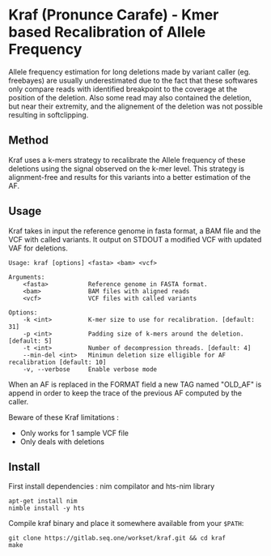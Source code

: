 # Kraf (Pronunce Carafe) - Kmer based Recalibration of Allele Frequency

Allele frequency estimation for long deletions made by variant caller (eg. freebayes) are usually underestimated
due to the fact that these softwares only compare reads with identified breakpoint to
the coverage at the position of the deletion. Also some read may also contained the deletion,
but near their extremity, and the alignement of the deletion was not possible resulting
in softclipping.

## Method

Kraf uses a k-mers strategy to recalibrate the Allele frequency of these deletions
using the signal observed on the k-mer level. This strategy is alignment-free and
results for this variants into a better estimation of the AF.

## Usage

Kraf takes in input the reference genome in fasta format, a BAM file and the VCF with
called variants. It output on STDOUT a modified VCF with updated VAF for deletions.

```
Usage: kraf [options] <fasta> <bam> <vcf>

Arguments:
    <fasta>           Reference genome in FASTA format.
    <bam>             BAM files with aligned reads
    <vcf>             VCF files with called variants

Options:
    -k <int>          K-mer size to use for recalibration. [default: 31]
    -p <int>          Padding size of k-mers around the deletion. [default: 5]
    -t <int>          Number of decompression threads. [default: 4]
    --min-del <int>   Minimun deletion size elligible for AF recalibration [default: 10]
    -v, --verbose     Enable verbose mode
```

When an AF is replaced in the FORMAT field a new TAG named "OLD_AF" is append in order
to keep the trace of the previous AF computed by the caller.

Beware of these Kraf limitations :

- Only works for 1 sample VCF file
- Only deals with deletions

## Install

First install dependencies : nim compilator and hts-nim library

```
apt-get install nim
nimble install -y hts
```

Compile kraf binary and place it somewhere available from your `$PATH`:

```
git clone https://gitlab.seq.one/workset/kraf.git && cd kraf
make
```
